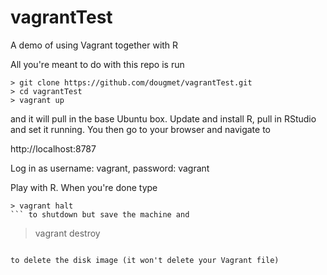 # vagrantTest
A demo of using Vagrant together with R

All you're meant to do with this repo is run

```
> git clone https://github.com/dougmet/vagrantTest.git 
> cd vagrantTest
> vagrant up
```

and it will pull in the base Ubuntu box. Update and install R, pull in RStudio and set it running. You then go to your browser and navigate to

http://localhost:8787

Log in as username: vagrant, password: vagrant

Play with R. When you're done type

```
> vagrant halt
``` to shutdown but save the machine and

```
> vagrant destroy
```

to delete the disk image (it won't delete your Vagrant file)

